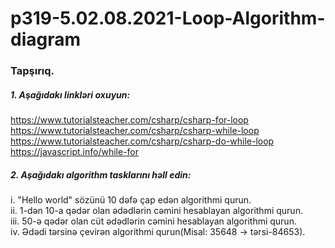 # p319-5.02.08.2021-Loop-Algorithm-diagram


### Tapşırıq.


##### 1. Aşağıdakı linkləri oxuyun:
https://www.tutorialsteacher.com/csharp/csharp-for-loop<br />
https://www.tutorialsteacher.com/csharp/csharp-while-loop<br />
https://www.tutorialsteacher.com/csharp/csharp-do-while-loop<br />
https://javascript.info/while-for<br />




##### 2. Aşağıdakı algorithm tasklarını həll edin:
i. "Hello world" sözünü 10 dəfə çap edən algorithmi qurun.<br />
ii. 1-dən 10-a qədər olan ədədlərin cəmini hesablayan algorithmi qurun.<br />
iii. 50-ə qədər olan cüt ədədlərin cəmini hesablayan algorithmi qurun.<br />
iv. Ədədi tərsinə çevirən algorithmi qurun(Misal: 35648 -> tərsi-84653).<br />
